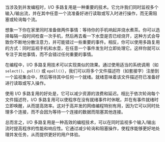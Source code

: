 
当涉及到并发编程时，I/O 多路复用是一种重要的技术。它允许我们同时监视多个输入/输出流，并在其中任意一个流准备好进行读取或写入时进行操作，而无需阻塞或轮询每个流。

想象一下你在家里同时准备做两件事情：等待你的手机响起并烧水煮茶。你可以选择每隔一段时间检查一次手机，然后再去看一下水壶是否已经烧开，这种方式会导致你不断地分散注意力，并可能错过一些重要的事件。相反，你可以使用多路复用的方式：同时监视手机和水壶，在任意一个事件发生时立即处理它。这样你就可以专注于其他事情，而不会错过任何重要的事情。

在编程中，I/O 多路复用技术可以实现类似的效果。通过使用适当的系统调用（如 `select()`、`poll()` 或 `epoll()`），我们可以将多个文件描述符（如套接字）注册到一个监视集合中，然后等待其中任何一个就绪。就绪意味着该文件描述符已准备好进行读取或写入操作。

使用 I/O 多路复用的好处是，它可以减少资源的浪费和延迟。相比于依次轮询每个文件描述符，I/O 多路复用可以使程序在没有就绪事件时休眠，并在有事件就绪时立即唤醒，从而提高效率。这对于高并发的网络编程特别有用，因为它可以同时处理多个连接，而不会因为等待一个连接的数据而阻塞其他连接。

总而言之，I/O 多路复用是一种高效的编程技术，可以在同时监视多个输入/输出流时提高程序的性能和响应性。它通过减少轮询和阻塞操作，使程序能够更好地处理并发任务，从而提供更好的用户体验。